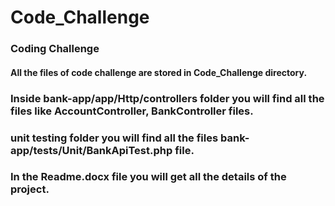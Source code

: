 # Code_Challenge
### Coding Challenge
#### All the files of code challenge are stored in Code_Challenge directory.

###  Inside bank-app/app/Http/controllers folder you will find all the files like AccountController, BankController files.
### unit testing folder you will find all the files  bank-app/tests/Unit/BankApiTest.php file.
### In the Readme.docx file you will get all the details of the project.
 
